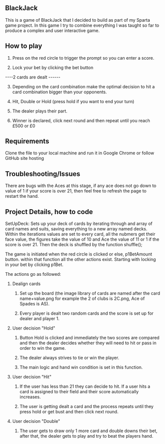 ## BlackJack

This is a game of BlackJack that I decided to build as part of my Sparta game project. In this game I try to combine everything I was taught so far to produce a complex and user interactive game. 

## How to play

1. Press on the red circle to trigger the prompt so you can enter a score. 

2. Lock your bet by clicking the bet button

----2 cards are dealt ------

3. Depending on the card combination make the optimal decision to hit a card combination bigger than your opponents.

4. Hit, Double or Hold (press hold if you want to end your turn)

5. The dealer plays their part.

6. Winner is declared, click next round and then repeat until you reach £500 or £0


## Requirements
	
Clone the file to your local machine and run it in Google Chrome or follow GitHub site hosting

## Troubleshooting/Issues

There are bugs with the Aces at this stage, if any ace does not go down to value of 1 if your score is over 21, then feel free to refresh the page to restart the hand.

## Project Details, how to code

SetUpDeck: Sets up your deck of cards by iterating through and array of card names and suits, saving everything to a new array named decks. Within the iterations values are set to every card, all the nubmers get their face value, the figures take the value of 10 and Ace the value of 11 or 1 if the score is over 21. Then the deck is shuffled by the function shuffle();

The game is initiated when the red circle is clicked or else, p1BetAmount button. within that function all the other actions exist. Starting with locking in your bet by clicking p1Bet.

The actions go as followed:
1. Dealign cards
	1) Set up the board (the image library of cards are named after the card name+value.png for example the 2 of clubs is 2C.png, Ace of Spades is AS).

	2) Every player is dealt two random cards and the score is set up for dealer and player 1.

2. User decision "Hold"
	1) Button Hold is clicked and immediately the two scores are compared and then the dealer decides whether they will need to hit or pass in order to win the game. 

	2) The dealer always strives to tie or win the player.

	3) The main logic and hand win condition is set in this function.

3. User decision "Hit"
	1) If the user has less than 21 they can decide to hit. If a user hits a card is assigned to their field and their score automatically increases. 

	2) The user is getting dealt a card and the process repeats until they press hold or get bust and then click next round.

4. User decision "Double"
	1) The user gets to draw only 1 more card and double downs their bet, after that, the dealer gets to play and try to beat the players hand.
